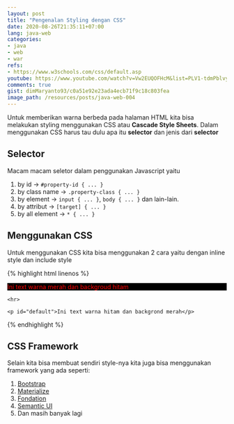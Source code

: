 ```yaml
---
layout: post
title: "Pengenalan Styling dengan CSS"
date: 2020-08-26T21:35:11+07:00
lang: java-web
categories:
- java
- web
- war
refs: 
- https://www.w3schools.com/css/default.asp
youtube: https://www.youtube.com/watch?v=Vw2EUQOFHcM&list=PLV1-tdmPblvyaCTcYR9u7k4G24uVDZT0v&index=4
comments: true
gist: dimMaryanto93/c0a51e92e23ada4ecb71f9c18c803fea
image_path: /resources/posts/java-web-004
---
```


Untuk memberikan warna berbeda pada halaman HTML kita bisa melakukan styling menggunakan CSS atau **Cascade Style Sheets**. Dalam menggunakan CSS harus tau dulu apa itu **selector** dan jenis dari **selector**

## Selector

Macam macam seletor dalam penggunakan Javascript yaitu

1. by id -> `#property-id { ... }`
2. by class name -> `.property-class { ... }`
3. by element -> `input { ... }`, `body { ... }` dan lain-lain.
4. by attribut -> `[target] { ... }`
5. by all element -> `* { ... }`

## Menggunakan CSS

Untuk menggunakan CSS kita bisa menggunakan 2 cara yaitu dengan inline style dan include style

{% highlight html linenos %}
<html>
<head>
<style>
    #default {
        color: black;
        background-color: red;
    }
</style>
</head>
<body>
    <!-- inline style -->
    <p style="color: red; background-color: black;">Ini text warna merah dan backgroud hitam</p>

    <hr>

    <p id="default">Ini text warna hitam dan backgrond merah</p>
</body>
</html>
{% endhighlight %}

## CSS Framework

Selain kita bisa membuat sendiri style-nya kita juga bisa menggunakan framework yang ada seperti:

1. [Bootstrap](https://getbootstrap.com/)
2. [Materialize](https://materializecss.com/)
3. [Fondation](https://get.foundation/)
4. [Semantic UI](https://semantic-ui.com/)
5. Dan masih banyak lagi